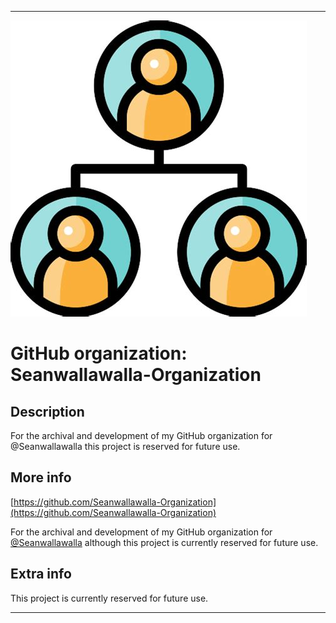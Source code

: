 
***

![ORG2.jpeg failed to load. The file may be missing or corrupt. Check the file path for errors first.](/AdditionalInfo/2/Seanwallawalla-Organization/ORG2.jpeg)

# GitHub organization: Seanwallawalla-Organization

## Description

For the archival and development of my GitHub organization for @Seanwallawalla this project is reserved for future use.

## More info

[https://github.com/Seanwallawalla-Organization](https://github.com/Seanwallawalla-Organization)

For the archival and development of my GitHub organization for [@Seanwallawalla](https://github.com/Seanwallawalla) although this project is currently reserved for future use.

## Extra info

This project is currently reserved for future use.

***
